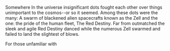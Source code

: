 Somewhere In the universe insignificant dots fought each other over things unimportant to the cosmos--or so it seemed.  Among these dots were the many: A swarm of blackened alien spacecrafts known as the Zell and the one: the pride of the human fleet, The Red Destiny.  Far from outmatched the sleek and agile Red Destiny danced while the numerous Zell swarmed and failed to land the slightest of blows.

For those unfamiliar with 

